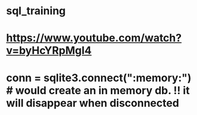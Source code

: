 # sql_training

# https://www.youtube.com/watch?v=byHcYRpMgI4

# conn = sqlite3.connect(":memory:")  # would create an in memory db. !! it will disappear when disconnected




